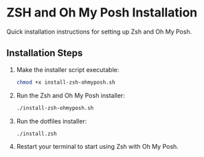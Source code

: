 # ZSH and Oh My Posh Installation

Quick installation instructions for setting up Zsh and Oh My Posh.

## Installation Steps

1. Make the installer script executable:
   ```bash
   chmod +x install-zsh-ohmyposh.sh
   ```

2. Run the Zsh and Oh My Posh installer:
   ```bash
   ./install-zsh-ohmyposh.sh
   ```

3. Run the dotfiles installer:
   ```bash
   ./install.zsh
   ```

4. Restart your terminal to start using Zsh with Oh My Posh.